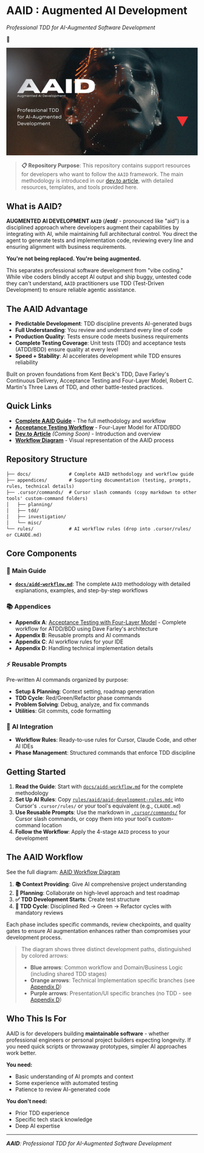 # AAID : Augmented AI Development

_Professional TDD for AI-Augmented Software Development_

🔻

![AAID Augmented Being](https://raw.githubusercontent.com/dawid-dahl-umain/augmented-ai-development/refs/heads/main/assets/aaid-ai-workflow-h.webp)

> **📋 Repository Purpose**: This repository contains support resources for developers who want to follow the `AAID` framework. The main methodology is introduced in our [dev.to article](https://dev.to/placeholder-link), with detailed resources, templates, and tools provided here.

## What is AAID?

**AUGMENTED AI DEVELOPMENT `AAID`** (**/eɪd/** - pronounced like "aid") is a disciplined approach where developers augment their capabilities by integrating with AI, while maintaining full architectural control. You direct the agent to generate tests and implementation code, reviewing every line and ensuring alignment with business requirements.

**You're not being replaced. You're being augmented.**

This separates professional software development from "vibe coding." While vibe coders blindly accept AI output and ship buggy, untested code they can't understand, `AAID` practitioners use TDD (Test-Driven Development) to ensure reliable agentic assistance.

## The AAID Advantage

- **Predictable Development**: TDD discipline prevents AI-generated bugs
- **Full Understanding**: You review and understand every line of code
- **Production Quality**: Tests ensure code meets business requirements
- **Complete Testing Coverage**: Unit tests (TDD) and acceptance tests (ATDD/BDD) ensure quality at every level
- **Speed + Stability**: AI accelerates development while TDD ensures reliability

Built on proven foundations from Kent Beck's TDD, Dave Farley's Continuous Delivery, Acceptance Testing and Four-Layer Model, Robert C. Martin's Three Laws of TDD, and other battle-tested practices.

## Quick Links

- **[Complete AAID Guide](docs/aidd-workflow.md)** - The full methodology and workflow
- **[Acceptance Testing Workflow](appendices/appendix-a/docs/aaid-acceptance-testing-workflow.md)** - Four-Layer Model for ATDD/BDD
- **[Dev.to Article](https://dev.to/placeholder-link)** _(Coming Soon)_ - Introduction and overview
- **[Workflow Diagram](aaid-workflow-diagram.mermaid)** - Visual representation of the AAID process

## Repository Structure

```
├── docs/              # Complete AAID methodology and workflow guide
├── appendices/        # Supporting documentation (testing, prompts, rules, technical details)
├── .cursor/commands/  # Cursor slash commands (copy markdown to other tools' custom-command folders)
│   ├── planning/
│   ├── tdd/
│   ├── investigation/
│   └── misc/
└── rules/             # AI workflow rules (drop into .cursor/rules/ or CLAUDE.md)
```

## Core Components

### 📙 **Main Guide**

- **[`docs/aidd-workflow.md`](docs/aidd-workflow.md)**: The complete `AAID` methodology with detailed explanations, examples, and step-by-step workflows

### 📚 **Appendices**

- **Appendix A**: [Acceptance Testing with Four-Layer Model](appendices/appendix-a/docs/aaid-acceptance-testing-workflow.md) - Complete workflow for ATDD/BDD using Dave Farley's architecture
- **Appendix B**: Reusable prompts and AI commands
- **Appendix C**: AI workflow rules for your IDE
- **Appendix D**: Handling technical implementation details

### ⚡ **Reusable Prompts**

Pre-written AI commands organized by purpose:

- **Setup & Planning**: Context setting, roadmap generation
- **TDD Cycle**: Red/Green/Refactor phase commands
- **Problem Solving**: Debug, analyze, and fix commands
- **Utilities**: Git commits, code formatting

### 🤖 **AI Integration**

- **Workflow Rules**: Ready-to-use rules for Cursor, Claude Code, and other AI IDEs
- **Phase Management**: Structured commands that enforce TDD discipline

## Getting Started

1. **Read the Guide**: Start with [`docs/aidd-workflow.md`](docs/aidd-workflow.md) for the complete methodology
2. **Set Up AI Rules**: Copy [`rules/aaid/aaid-development-rules.mdc`](rules/aaid/aaid-development-rules.mdc) into Cursor's `.cursor/rules/` or your tool's equivalent (e.g., `CLAUDE.md`)
3. **Use Reusable Prompts**: Use the markdown in [`.cursor/commands/`](.cursor/commands/) for Cursor slash commands, or copy them into your tool's custom-command location
4. **Follow the Workflow**: Apply the 4-stage `AAID` process to your development

## The AAID Workflow

See the full diagram: [AAID Workflow Diagram](aaid-workflow-diagram.mermaid)

1. **📚 Context Providing**: Give AI comprehensive project understanding
2. **🎯 Planning**: Collaborate on high-level approach and test roadmap
3. **✅ TDD Development Starts**: Create test structure
4. **🔄 TDD Cycle**: Disciplined Red → Green → Refactor cycles with mandatory reviews

Each phase includes specific commands, review checkpoints, and quality gates to ensure AI augmentation enhances rather than compromises your development process.

> The diagram shows three distinct development paths, distinguished by colored arrows:
>
> - **Blue arrows**: Common workflow and Domain/Business Logic (including shared TDD stages)
> - **Orange arrows**: Technical Implementation specific branches (see [Appendix D](./appendices/appendix-d/handling-technical-implementation-details.md))
> - **Purple arrows**: Presentation/UI specific branches (no TDD - see [Appendix D](./appendices/appendix-d/handling-technical-implementation-details.md))

## Who This Is For

AAID is for developers building **maintainable software** - whether professional engineers or personal project builders expecting longevity. If you need quick scripts or throwaway prototypes, simpler AI approaches work better.

**You need:**

- Basic understanding of AI prompts and context
- Some experience with automated testing
- Patience to review AI-generated code

**You don't need:**

- Prior TDD experience
- Specific tech stack knowledge
- Deep AI expertise

---

_**AAID**: Professional TDD for AI-Augmented Software Development_

